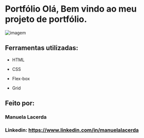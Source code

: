 # Portfólio Olá, Bem vindo ao meu projeto de portfólio.

<img src ="https://1drv.ms/i/c/0b7bb504019c146b/EeszL0caUQFDsqRWSjX0wKAB7pU_yCFATwnPeq_EPD6hDA?e=cGpfNy" alt="imagem">

## Ferramentas utilizadas:

* HTML

* CSS

* Flex-box

* Grid

## Feito por:

### Manuela Lacerda

### Linkedin: https://www.linkedin.com/in/manuelalacerda


